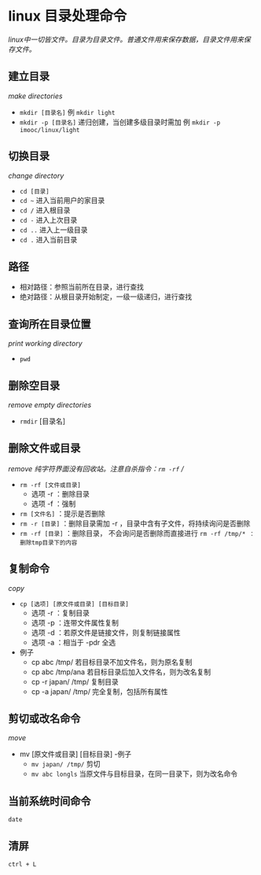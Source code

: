 # linux 目录处理命令

*linux中一切皆文件。目录为目录文件。普通文件用来保存数据，目录文件用来保存文件。*

## 建立目录 
*make directories*
- `mkdir [目录名]` 例 `mkdir light`
- `mkdir -p [目录名]` 递归创建，当创建多级目录时需加 例 `mkdir -p imooc/linux/light`

## 切换目录
*change directory*
- `cd [目录]`
- `cd ~`  进入当前用户的家目录
- `cd /`  进入根目录
- `cd -`  进入上次目录
- `cd ..` 进入上一级目录
- `cd .`  进入当前目录
    
## 路径
- 相对路径：参照当前所在目录，进行查找
- 绝对路径：从根目录开始制定，一级一级递归，进行查找

## 查询所在目录位置
*print working directory*
- `pwd`

## 删除空目录
*remove empty directories*
- `rmdir` [目录名]

## 删除文件或目录
*remove*
*纯字符界面没有回收站。注意自杀指令：`rm -rf` /*
- `rm -rf [文件或目录] `
  - 选项 -r ：删除目录
  - 选项 -f ：强制
- `rm [文件名]` ：提示是否删除
- `rm -r [目录]` ：删除目录需加 -r ，目录中含有子文件，将持续询问是否删除
- `rm -rf [目录]` ：删除目录， 不会询问是否删除而直接进行 `rm -rf /tmp/* ：删除tmp目录下的内容`

## 复制命令
*copy*
- `cp [选项] [原文件或目录] [目标目录]`
  - 选项 -r ：复制目录
  - 选项 -p ：连带文件属性复制
  - 选项 -d ：若原文件是链接文件，则复制链接属性
  - 选项 -a ：相当于 -pdr 全选
- 例子
  - cp abc /tmp/ 若目标目录不加文件名，则为原名复制
  - cp abc /tmp/ana 若目标目录后加入文件名，则为改名复制
  - cp -r japan/ /tmp/ 复制目录
  - cp -a japan/ /tmp/ 完全复制，包括所有属性

## 剪切或改名命令
*move*
- mv [原文件或目录] [目标目录]
-例子
  - `mv japan/ /tmp/` 剪切
  - `mv abc longls` 当原文件与目标目录，在同一目录下，则为改名命令

## 当前系统时间命令
`date`

## 清屏
`ctrl + L`